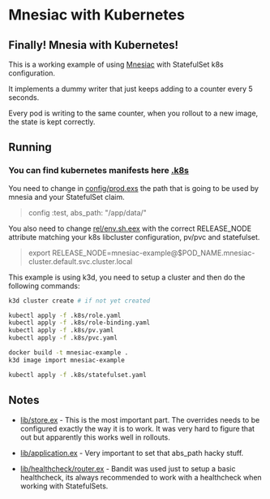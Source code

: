 # Mnesiac with Kubernetes

## Finally! Mnesia with Kubernetes!

This is a working example of using [Mnesiac](https://github.com/beardedeagle/mnesiac) with StatefulSet k8s configuration.

It implements a dummy writer that just keeps adding to a counter every 5 seconds.

Every pod is writing to the same counter, when you rollout to a new image, the state is kept correctly.

## Running

### You can find kubernetes manifests here [.k8s](.k8s)

You need to change in [config/prod.exs](config/prod.exs) the path that is going to be used by mnesia and your StatefulSet claim.

> config :test, abs_path: "/app/data/"

You also need to change [rel/env.sh.eex](rel/env.sh.eex) with the correct RELEASE_NODE attribute matching your k8s libcluster configuration, pv/pvc and statefulset.

> export RELEASE_NODE=mnesiac-example@$POD_NAME.mnesiac-cluster.default.svc.cluster.local

This example is using k3d, you need to setup a cluster and then do the following commands:

```BASH
k3d cluster create # if not yet created

kubectl apply -f .k8s/role.yaml
kubectl apply -f .k8s/role-binding.yaml
kubectl apply -f .k8s/pv.yaml
kubectl apply -f .k8s/pvc.yaml

docker build -t mnesiac-example .
k3d image import mnesiac-example

kubectl apply -f .k8s/statefulset.yaml
```

## Notes
- [lib/store.ex](lib/store.ex) - This is the most important part. The overrides needs to be configured exactly the way it is to work. It was very hard to figure that out but apparently this works well in rollouts.

- [lib/application.ex](lib/application.ex) - Very important to set that abs_path hacky stuff.

- [lib/healthcheck/router.ex](lib/healthcheck/router.ex) - Bandit was used just to setup a basic healthcheck, its always recommended to work with a healthcheck when working with StatefulSets.
